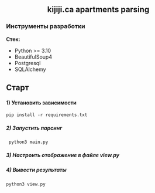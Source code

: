 <h2 align="center">kijiji.ca apartments parsing</h2>

### Инструменты разработки

**Стек:**
- Python >= 3.10
- BeautifulSoup4
- Postgresql
- SQLAlchemy

## Старт

#### 1) Установить зависимости

    pip install -r requirements.txt

##### 2) Запустить парсинг

     python3 main.py

##### 3) Настроить отображение в файле view.py


##### 4) Вывести результаты

    python3 view.py
